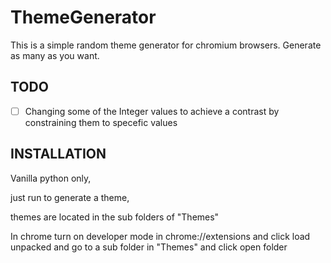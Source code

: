 # ThemeGenerator

This is a simple random theme generator for chromium browsers. Generate as many as you want. 

## TODO
- [ ] Changing some of the Integer values to achieve a contrast by constraining them to specefic values

## INSTALLATION

Vanilla python only, 

just run to generate a theme, 

themes are located in the sub folders of "Themes"

In chrome turn on developer mode in chrome://extensions and click load unpacked and go to a sub folder in "Themes" and click open folder
